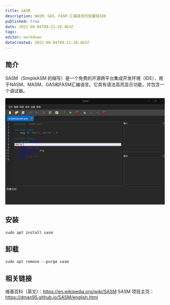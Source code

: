 ```yaml
---
title: SASM
description: NASM、GAS、FASM 汇编语言的轻量级IDE
published: true
date: 2022-08-04T08:21:28.463Z
tags: 
editor: markdown
dateCreated: 2022-08-04T08:21:28.463Z
---
```


## 简介
SASM（SimpleASM 的缩写）是一个免费的开源跨平台集成开发环境（IDE），用于NASM、MASM、GAS和FASM汇编语言。它具有语法高亮显示功能，并包含一个调试器。

![sasm.png](/sasm.png)

## 安装
```
sudo apt install sasm
```

## 卸载
```
sudo apt remove --purge sasm
```

## 相关链接
维基百科（英文）：https://en.wikipedia.org/wiki/SASM
SASM 项目主页：https://dman95.github.io/SASM/english.html